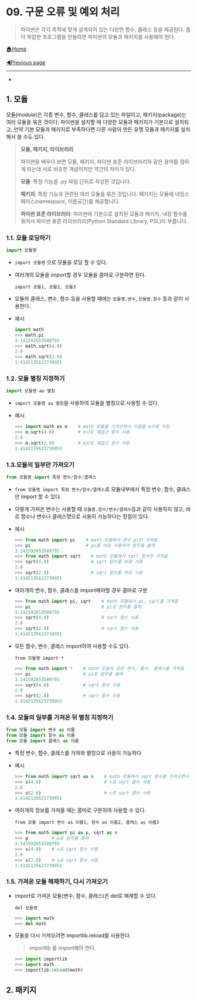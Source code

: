 # 09. 구문 오류 및 예외 처리

> 파이썬은 각긱 목적에 맞게 설계되어 있는 다양한 함수, 클래스 등을 제공한다. 좀 더 복잡한 프로그램을 만들려면 파이썬의 모듈과 패키지를 사용해야 한다.

[🏠Home](https://github.com/batboy118/Study_Note)

[◀Previous page ](./)

---

<!-- TOC -->

- 

<!-- /TOC -->

## 1. 모듈

모듈(module)은 각종 변수, 함수, 클래스를 담고 있는 파일이고, 패키지(package)는 여러 모듈을 묶은 것이다. 파이썬을 설치할 때 다양한 모듈과 패키지가 기본으로 설치되고, 만약 기본 모듈과 패키지로 부족하다면 다른 사람이 만든 유명 모듈과 패키지를 설치해서 쓸 수도 있다.

>  **모듈, 패키지, 라이브러리**
>
> 파이썬을 배우다 보면 모듈, 패키지, 파이썬 표준 라이브러리와 같은 용어를 접하게 되는데 서로 비슷한 개념이지만 약간의 차이가 있다.
>
> **모듈**: 특정 기능을 .py 파일 단위로 작성한 것입니다.
>
> **패키지**: 특정 기능과 관련된 여러 모듈을 묶은 것입니다. 패키지는 모듈에 네임스페이스(namespace, 이름공간)를 제공합니다.
>
> **파이썬 표준 라이브러리**: 파이썬에 기본으로 설치된 모듈과 패키지, 내장 함수를 묶어서 파이썬 표준 라이브러리(Python Standard Library, PSL)라 부릅니다.

### 1.1. 모듈 로딩하기

```python
import 모듈명
```

- `import 모듈명`  으로 모듈을 로딩 할 수 있다.

- 여러개의 모듈을 import할 경우 모듈을 콤마로 구분하면 된다.

  `import 모듈1, 모듈2, 모듈3`

- 모듈의 클래스, 변수, 함수 등을 사용할 때에는 `모듈명.변수`, `모듈명.함수` 등과 같이 사용한다.

- 예시

  ```python
  import math
  >>> math.pi
  3.141592653589793
  >>> math.sqrt(4.0)
  2.0
  >>> math.sqrt(2.0)
  1.4142135623730951
  ```

### 1.2. 모듈 별칭 지정하기

```python
import 모듈명 as 별칭
```

- `import 모듈명 as 별칭`을 사용하여 모듈을 별칭으로 사용할 수 있다.

- 예시

  ```python
  >>> import math as m    # math 모듈을 가져오면서 이름을 m으로 지정
  >>> m.sqrt(4.0)         # m으로 제곱근 함수 사용
  2.0
  >>> m.sqrt(2.0)         # m으로 제곱근 함수 사용
  1.4142135623730951
  ```

### 1.3.모듈의 일부만 가져오기

```python
from 모듈명 import 특정 변수/함수/클래스
```

- `from 모듈명 import 특정 변수/함수/클래스`로 모듈내부에서 특정 변수, 함수, 클래스만 import 할 수 있다.

- 이렇게 가져온 변수는 사용할 때 `모듈명.함수/변수/클래수`등과 같이 사용하지 않고, 바로 함수나 변수나 클래스명으로 사용이 가능하다는 장점이 있다.

- 예시

  ```python
  >>> from math import pi    # math 모듈에서 변수 pi만 가져옴
  >>> pi                     # pi를 바로 사용하여 원주율 출력
  3.141592653589793
  >>> from math import sqrt    # math 모듈에서 sqrt 함수만 가져옴
  >>> sqrt(4.0)                # sqrt 함수를 바로 사용
  2.0
  >>> sqrt(2.0)                # sqrt 함수를 바로 사용
  1.4142135623730951
  ```

- 여러개의 변수, 함수, 클래스를 import해야할 경우 콤마로 구분

  ```python
  >>> from math import pi, sqrt    # math 모듈에서 pi, sqrt를 가져옴
  >>> pi                           # pi로 원주율 출력
  3.141592653589793
  >>> sqrt(4.0)                    # sqrt 함수 사용
  2.0
  >>> sqrt(2.0)                    # sqrt 함수 사용
  1.4142135623730951
  ```

- 모든 함수, 변수, 클래스 import하여 사용할 수도 있다.

  `from 모듈명 import *`

  ```python
  >>> from math import *    # math 모듈의 모든 변수, 함수, 클래스를 가져옴
  >>> pi                    # pi로 원주율 출력
  3.141592653589793
  >>> sqrt(4.0)             # sqrt 함수 사용
  2.0
  >>> sqrt(2.0)             # sqrt 함수 사용
  1.4142135623730951
  ```

### 1.4.  모듈의 일부를 가져온 뒤 별칭 지정하기

```python
from 모듈 import 변수 as 이름
from 모듈 import 함수 as 이름
from 모듈 import 클래스 as 이름
```

- 특정 변수, 함수, 클래스를 가져와 별칭으로 사용이 가능하다

- 예시

  ```python
  >>> from math import sqrt as s    # math 모듈에서 sqrt 함수를 가져오면서 이름을 s로 지정
  >>> s(4.0)                        # s로 sqrt 함수 사용
  2.0
  >>> s(2.0)                        # s로 sqrt 함수 사용
  1.4142135623730951
  ```

- 여러개의 정보를 가져올 때는 콤마로 구분하여 사용할 수 있다.

  `from 모듈 import 변수 as 이름1, 함수 as 이름2, 클래스 as 이름3`

  ```python
  >>> from math import pi as p, sqrt as s
  >>> p         # p로 원주율 출력
  3.141592653589793
  >>> s(4.0)    # s로 sqrt 함수 사용
  2.0
  >>> s(2.0)    # s로 sqrt 함수 사용
  1.4142135623730951
  ```

### 1.5. 가져온 모듈 해제하기, 다시 가져오기

- import로 가져온 모듈(변수, 함수, 클래스)은 del로 해제할 수 있다.

  `del 모듈명`

  ```python
  >>> import math
  >>> del math
  ```

- 모듈을 다시 가져오려면 importlib.reload를 사용한다.

  > importlib 를 import해야 한다.

  ```python
  >>> import importlib
  >>> import math
  >>> importlib.reload(math)
  ```

## 2. 패키지